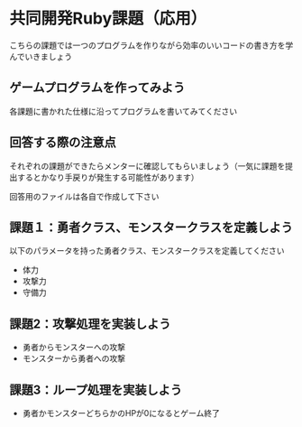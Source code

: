 # 共同開発Ruby課題（応用）
こちらの課題では一つのプログラムを作りながら効率のいいコードの書き方を学んでいきましょう

## ゲームプログラムを作ってみよう
各課題に書かれた仕様に沿ってプログラムを書いてみてください

## 回答する際の注意点
それぞれの課題ができたらメンターに確認してもらいましょう（一気に課題を提出するとかなり手戻りが発生する可能性があります）

回答用のファイルは各自で作成して下さい

## 課題１：勇者クラス、モンスタークラスを定義しよう
以下のパラメータを持った勇者クラス、モンスタークラスを定義してください

- 体力
- 攻撃力
- 守備力

## 課題2：攻撃処理を実装しよう

- 勇者からモンスターへの攻撃
- モンスターから勇者への攻撃

## 課題3：ループ処理を実装しよう

- 勇者かモンスターどちらかのHPが0になるとゲーム終了
